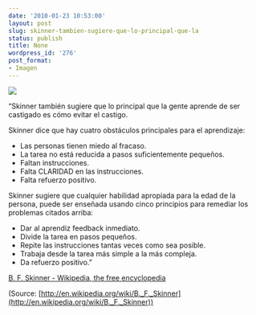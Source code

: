 ```yaml
---
date: '2010-01-23 10:53:00'
layout: post
slug: skinner-tambien-sugiere-que-lo-principal-que-la
status: publish
title: None
wordpress_id: '276'
post_format:
- Imagen
---
```


[![](http://jjdenis.files.wordpress.com/2012/04/tumblr_kwp25r3vdv1qzqnl8o1_250.jpg)](http://en.wikipedia.org/wiki/B._F._Skinner)

“Skinner también sugiere que lo principal que la gente aprende de ser castigado es cómo evitar el castigo.




Skinner dice que hay cuatro obstáculos principales para el aprendizaje:  
- Las personas tienen miedo al fracaso.  
- La tarea no está reducida a pasos suficientemente pequeños.  
- Faltan instrucciones.  
- Falta CLARIDAD en las instrucciones.  
- Falta refuerzo positivo.




Skinner sugiere que cualquier habilidad apropiada para la edad de la persona, puede ser enseñada usando cinco principios para remediar los problemas citados arriba:  
- Dar al aprendiz feedback inmediato.  
- Divide la tarea en pasos pequeños.  
- Repite las instrucciones tantas veces como sea posible.  
- Trabaja desde la tarea más simple a la más compleja.  
- Da refuerzo positivo.”




[B. F. Skinner - Wikipedia, the free encyclopedia](http://en.wikipedia.org/wiki/B._F._Skinner)

(Source: [http://en.wikipedia.org/wiki/B._F._Skinner](http://en.wikipedia.org/wiki/B._F._Skinner))
